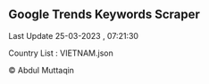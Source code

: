 

## Google Trends Keywords Scraper 
 
Last Update 25-03-2023 , 07:21:30

Country List :
VIETNAM.json



© Abdul Muttaqin 
